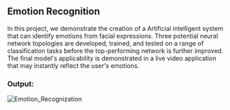 ## Emotion Recognition

In this project, we demonstrate the creation of a Artificial intelligent system that can identify emotions from facial expressions. Three potential neural network topologies are developed, trained, and tested on a range of classification tasks before the top-performing network is further improved. The final model's applicability is demonstrated in a live video application that may instantly reflect the user's emotions.

### Output:

![Emotion_Recognization](https://user-images.githubusercontent.com/22799073/210637363-48464ff2-3114-4a8d-8cbf-a520c120eb8e.png)
